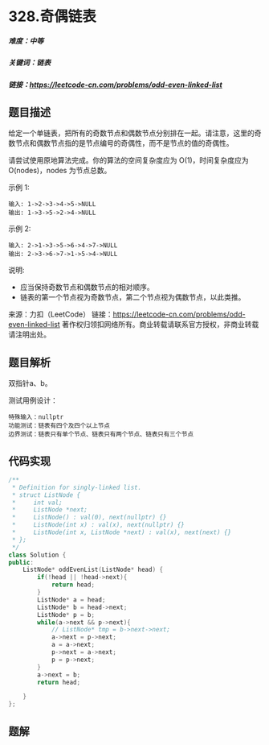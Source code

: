 # 328.奇偶链表

##### 难度：中等

##### 关键词：链表

##### 链接：https://leetcode-cn.com/problems/odd-even-linked-list

## 题目描述

给定一个单链表，把所有的奇数节点和偶数节点分别排在一起。请注意，这里的奇数节点和偶数节点指的是节点编号的奇偶性，而不是节点的值的奇偶性。

请尝试使用原地算法完成。你的算法的空间复杂度应为 O(1)，时间复杂度应为 O(nodes)，nodes 为节点总数。

示例 1:

```
输入: 1->2->3->4->5->NULL
输出: 1->3->5->2->4->NULL
```

示例 2:

```
输入: 2->1->3->5->6->4->7->NULL 
输出: 2->3->6->7->1->5->4->NULL
```

说明:

- 应当保持奇数节点和偶数节点的相对顺序。
- 链表的第一个节点视为奇数节点，第二个节点视为偶数节点，以此类推。

来源：力扣（LeetCode）
链接：https://leetcode-cn.com/problems/odd-even-linked-list
著作权归领扣网络所有。商业转载请联系官方授权，非商业转载请注明出处。

## 题目解析

双指针a、b。

测试用例设计：

```
特殊输入：nullptr
功能测试：链表有四个及四个以上节点
边界测试：链表只有单个节点、链表只有两个节点、链表只有三个节点
```



## 代码实现

```c++
/**
 * Definition for singly-linked list.
 * struct ListNode {
 *     int val;
 *     ListNode *next;
 *     ListNode() : val(0), next(nullptr) {}
 *     ListNode(int x) : val(x), next(nullptr) {}
 *     ListNode(int x, ListNode *next) : val(x), next(next) {}
 * };
 */
class Solution {
public:
    ListNode* oddEvenList(ListNode* head) {
        if(!head || !head->next){
            return head;
        }
        ListNode* a = head;
        ListNode* b = head->next;
        ListNode* p = b;
        while(a->next && p->next){
            // ListNode* tmp = b->next->next;
            a->next = p->next;
            a = a->next;
            p->next = a->next;
            p = p->next;
        }
        a->next = b;
        return head;

    }
};
```



## 题解


